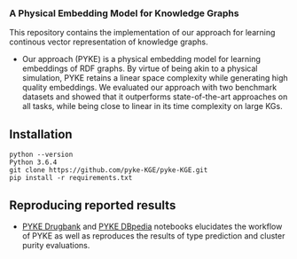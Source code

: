 
### A Physical Embedding Model for Knowledge Graphs ###

This repository contains the implementation of our approach for learning continous vector representation of knowledge graphs.


- Our approach (PYKE) is a physical embedding model for learning embeddings of RDF graphs. 
By virtue of being akin to a physical simulation, PYKE retains a linear space complexity while generating high quality embeddings. 
We evaluated our approach with two benchmark datasets and showed that it outperforms state-of-the-art approaches on all tasks, while being close to linear in its time complexity on large KGs.

## Installation

```
python --version
Python 3.6.4
git clone https://github.com/pyke-KGE/pyke-KGE.git
pip install -r requirements.txt
```

## Reproducing reported results
- [PYKE Drugbank](https://github.com/pyke-KGE/pyke-KGE/blob/master/PYKE_Drugbank.ipynb) and [PYKE DBpedia](https://github.com/pyke-KGE/pyke-KGE/blob/master/PYKE_DBpedia.ipynb) notebooks elucidates the workflow of PYKE as well as reproduces the results of type prediction and cluster purity evaluations.



